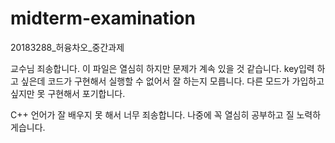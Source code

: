 # midterm-examination
20183288_허융차오_중간과제

교수님 죄송합니다. 
이 파일은 열심히 하지만 문제가 계속 있을 것 같습니다.
key입력 하고 싶은데 코드가 구현해서 실행할 수 없어서 잘 하는지 모릅니다.
다른 모드가 가입하고 싶지만 못 구현해서 포기합니다.

C++ 언어가 잘 배우지 못 해서 너무 죄송합니다.
나중에 꼭 열심히 공부하고 질 노력하게습니다.

